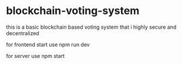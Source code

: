 
# blockchain-voting-system
this is a basic blockchain based voting system that i highly secure and decentralized

for frontend start use npm run dev

for server use npm start